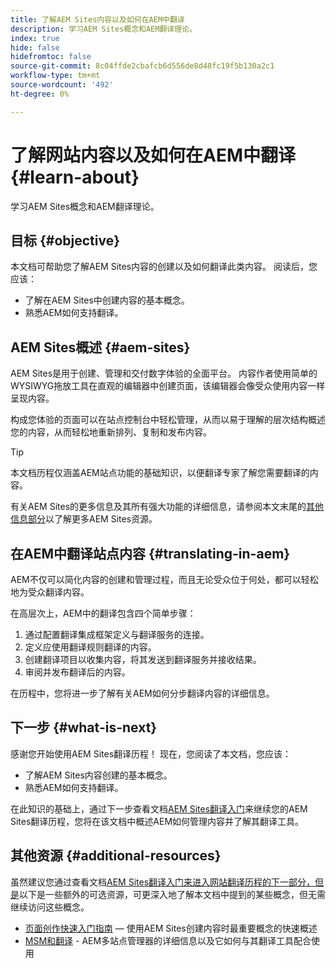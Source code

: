 ```yaml
---
title: 了解AEM Sites内容以及如何在AEM中翻译
description: 学习AEM Sites概念和AEM翻译理论。
index: true
hide: false
hidefromtoc: false
source-git-commit: 8c04ffde2cbafcb6d556de8d48fc19f5b130a2c1
workflow-type: tm+mt
source-wordcount: '492'
ht-degree: 0%

---
```



# 了解网站内容以及如何在AEM中翻译 {#learn-about}

学习AEM Sites概念和AEM翻译理论。

## 目标 {#objective}

本文档可帮助您了解AEM Sites内容的创建以及如何翻译此类内容。 阅读后，您应该：

* 了解在AEM Sites中创建内容的基本概念。
* 熟悉AEM如何支持翻译。

## AEM Sites概述 {#aem-sites}

AEM Sites是用于创建、管理和交付数字体验的全面平台。 内容作者使用简单的WYSIWYG拖放工具在直观的编辑器中创建页面，该编辑器会像受众使用内容一样呈现内容。

构成您体验的页面可以在站点控制台中轻松管理，从而以易于理解的层次结构概述您的内容，从而轻松地重新排列、复制和发布内容。

>[!TIP]
>
>本文档历程仅涵盖AEM站点功能的基础知识，以便翻译专家了解您需要翻译的内容。
>
>有关AEM Sites的更多信息及其所有强大功能的详细信息，请参阅本文末尾的[其他信息部分](#additional-information)以了解更多AEM Sites资源。

## 在AEM中翻译站点内容 {#translating-in-aem}

AEM不仅可以简化内容的创建和管理过程，而且无论受众位于何处，都可以轻松地为受众翻译内容。

在高层次上，AEM中的翻译包含四个简单步骤：

1. 通过配置翻译集成框架定义与翻译服务的连接。
1. 定义应使用翻译规则翻译的内容。
1. 创建翻译项目以收集内容，将其发送到翻译服务并接收结果。
1. 审阅并发布翻译后的内容。


在历程中，您将进一步了解有关AEM如何分步翻译内容的详细信息。

## 下一步 {#what-is-next}

感谢您开始使用AEM Sites翻译历程！ 现在，您阅读了本文档，您应该：

* 了解AEM Sites内容创建的基本概念。
* 熟悉AEM如何支持翻译。

在此知识的基础上，通过下一步查看文档[AEM Sites翻译入门](getting-started.md)来继续您的AEM Sites翻译历程，您将在该文档中概述AEM如何管理内容并了解其翻译工具。

## 其他资源 {#additional-resources}

虽然建议您通过查看文档[AEM Sites翻译入门来进入网站翻译历程的下一部分，但是](getting-started.md)以下是一些额外的可选资源，可更深入地了解本文档中提到的某些概念，但无需继续访问这些概念。

* [页面创作快速入门指南](/help/sites-cloud/authoring/getting-started/quick-start.md)  — 使用AEM Sites创建内容时最重要概念的快速概述
* [MSM和翻译](/help/sites-cloud/administering/msm-and-translation.md)  - AEM多站点管理器的详细信息以及它如何与其翻译工具配合使用
